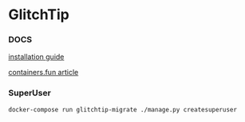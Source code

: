 # GlitchTip

### DOCS

[installation guide](https://glitchtip.com/documentation/install)

[containers.fun article](https://containers.fan/posts/setup-glitchtip-exception-logging-on-docker/)

### SuperUser

```shell
docker-compose run glitchtip-migrate ./manage.py createsuperuser
```